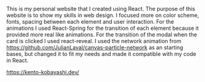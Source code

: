 This is my personal website that I created using React. The purpose of this website is to show my skills in web design. I focused more on color scheme, fonts, spacing between each element and user interaction. For the animations I used React-Spring for the transition of each element because it provided more real like animations. For the transition of the modal when the card is clicked I used react-reveal. I used the network animation from https://github.com/JulianLaval/canvas-particle-network as an starting bases, but changed it to fit my needs and made it compatible with my code in React. 

https://kento-kobayashi.dev/
